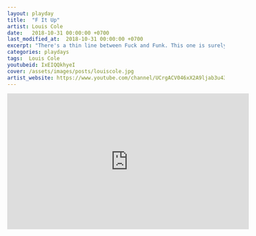 ```yaml
---
layout: playday
title:  "F It Up"
artist: Louis Cole
date:   2018-10-31 00:00:00 +0700
last_modified_at:  2018-10-31 00:00:00 +0700
excerpt: "There's a thin line between Fuck and Funk. This one is surely funk as fuck."
categories: playdays
tags:  Louis Cole
youtubeid: IxEIQQkhyeI
cover: /assets/images/posts/louiscole.jpg
artist_website: https://www.youtube.com/channel/UCrgACV046xX2A9ljab3u43g
---
```


<iframe width="560" height="315" src="https://www.youtube.com/embed/IxEIQQkhyeI" frameborder="0" allowfullscreen></iframe>
